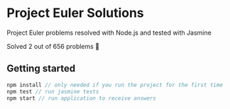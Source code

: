 # Project Euler Solutions
Project Euler problems resolved with Node.js and tested with Jasmine

Solved 2 out of 656 problems :see_no_evil:

## Getting started
```javascript
npm install // only needed if you run the project for the first time
npm test // run jasmine tests
npm start // run application to receive answers
```
